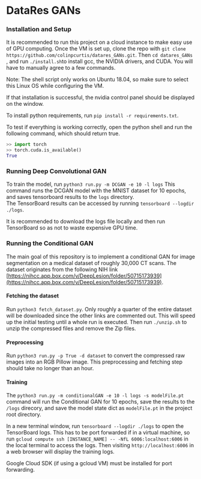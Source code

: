 # DataRes GANs


### Installation and Setup

It is recommended to run this project on a cloud instance to make easy use of GPU computing.  Once the VM is set up, clone
the repo with ```git clone https://github.com/colinpcurtis/datares_GANs.git```.  Then ```cd datares_GANs``` , 
and run ```./install.sh```to install gcc, the NVIDIA drivers, and CUDA.  You will have to manually agree 
to a few commands.  

Note: The shell script only works on Ubuntu 18.04, so make sure to select this Linux OS while
configuring the VM.

If that installation is successful, the nvidia control panel should be displayed on the window.  

To install python requirements, run ```pip install -r requirements.txt```.  

To test if everything is working correctly, open the python shell and run the following command, which should return
true.
```python
>> import torch
>> torch.cuda.is_available()
True
```

### Running Deep Convolutional GAN
To train the model, run 
```python3 run.py -m DCGAN -e 10 -l logs```
This command runs the DCGAN model with the MNIST dataset for 10 epochs, 
and saves tensorboard results to the ```logs``` directory.  
The
TensorBoard results can be accessed by running ```tensorboard --logdir ./logs```.

It is recommended to download the logs file locally and then run TensorBoard so as not to waste expensive GPU time.

### Running the Conditional GAN
The main goal of this repository is to implement a conditional GAN for image segmentation on a medical dataset
of roughly 30,000 CT scans.  The dataset originates from the following NIH link 
[https://nihcc.app.box.com/v/DeepLesion/folder/50715173939](https://nihcc.app.box.com/v/DeepLesion/folder/50715173939).

#### Fetching the dataset 
Run ```python3 fetch_dataset.py```.  Only roughly a quarter of the entire dataset will be downloaded since the other 
links are commented out.  This will speed up the initial testing until a whole run is executed.  Then run 
```./unzip.sh``` to unzip the compressed files and remove the Zip files.

#### Preprocessing
Run ```python3 run.py -p True -d dataset``` to convert the compressed raw images into an RGB Pillow image.  This
preprocessing and fetching step should take no longer than an hour.

#### Training
The ```python3 run.py -m conditionalGAN -e 10 -l logs -s modelFile.pt``` command will run the Conditional GAN for 10 epochs, 
save the results to the ```/logs``` direcory, and save the model state dict as ```modelFile.pt``` in the project root
directory.

In a new terminal window, run ```tensorboard --logdir ./logs``` to open the TensorBoard logs.  This has to be 
port forwarded if in a virtual machine, so run ```gcloud compute ssh [INSTANCE_NAME] -- -NfL 6006:localhost:6006```
in the local terminal to access the logs. Then visiting ```http://localhost:6006``` in a web browser 
will display the training logs.  

Google Cloud SDK (if using a gcloud VM) must be installed for port forwarding.  
